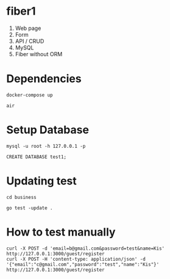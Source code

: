 # fiber1

1. Web page
2. Form
3. API / CRUD 
4. MySQL
5. Fiber without ORM


# Dependencies

```shell
docker-compose up

air
```

# Setup Database

```shell
mysql -u root -h 127.0.0.1 -p

CREATE DATABASE test1;
```

# Updating test

```shell
cd business

go test -update .
```

# How to test manually

```shell
curl -X POST -d 'email=b@gmail.com&password=test&name=Kis' http://127.0.0.1:3000/guest/register
curl -X POST -H 'content-type: application/json' -d '{"email":"c@gmail.com","password":"test","name":"Kis"}' http://127.0.0.1:3000/guest/register
```
